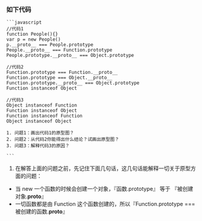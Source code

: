 ### 如下代码
    
    ```javascript
    //代码1
    function People(){}
    var p = new People()
    p.__proto__ === People.prototype 
    People.__proto__ === Function.prototype
    People.prototype.__proto__ === Object.prototype
    
    //代码2
    Function.prototype === Function.__proto__         
    Function.prototype === Object.__proto__           
    Function.prototype.__proto__ === Object.prototype 
    Function instanceof Object
    
    //代码3
    Object instanceof Function
    Function instanceof Object
    Function instanceof Function
    Object instanceof Object
    
    1. 问题1：画出代码1的原型图？
    2. 问题2：从代码2你能得出什么结论？试画出原型图？
    3. 问题3：解释代码3的原因？
    
    ```

1. 在解答上面的问题之前，先记住下面几句话，这几句话能解释一切关于原型方面的问题：
  - 当 new 一个函数的时候会创建一个对象，『函数.prototype』 等于 『被创建对象.__proto__』
  - 一切函数都是由 Function 这个函数创建的，所以『Function.prototype === 被创建的函数.__proto__』


